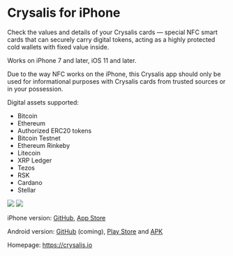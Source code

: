# Crysalis for iPhone

Check the values and details of your Crysalis cards — special NFC smart cards that can securely carry digital tokens, acting as a highly protected cold wallets with fixed value inside.

Works on iPhone 7 and later, iOS 11 and later.

Due to the way NFC works on the iPhone, this Crysalis app should only be used for informational purposes with Crysalis cards from trusted sources or in your possession.

Digital assets supported:
* Bitcoin
* Ethereum
* Authorized ERC20 tokens
* Bitcoin Testnet
* Ethereum Rinkeby
* Litecoin
* XRP Ledger
* Tezos
* RSK
* Cardano
* Stellar

[<img src="https://upload.wikimedia.org/wikipedia/commons/0/0f/Available_on_the_App_Store_%28black%29_SVG.svg">](https://itunes.apple.com/app/crysalis/id1354868448)
[<img src="https://upload.wikimedia.org/wikipedia/commons/c/cd/Get_it_on_Google_play.svg">](https://play.google.com/store/apps/details?id=com.crysalis.wallet)

iPhone version: [GitHub](https://github.com/Synectify/crysalis-app-ios), [App Store](https://itunes.apple.com/app/crysalis/id1354868448)

Android version:
[GitHub](https://github.com/Synectify/crysalis-app-android) (coming), 
[Play Store](https://play.google.com/store/apps/details?id=com.crysalis.wallet)
and
[APK](https://crysalis.com/apk)

Homepage: https://crysalis.io
